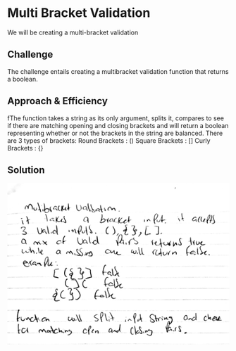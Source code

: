# Multi Bracket Validation
We will be creating a multi-bracket validation
## Challenge
The challenge entails creating a multibracket validation function that returns a boolean.
## Approach & Efficiency
fThe function takes a string as its only argument, splits it, compares to see if there are matching opening and closing brackets and will return a boolean representing whether or not the brackets in the string are balanced. There are 3 types of brackets:
Round Brackets : ()
Square Brackets : []
Curly Brackets : {}
## Solution
![Whiteboard Image](../assets/multibracket.jpg)